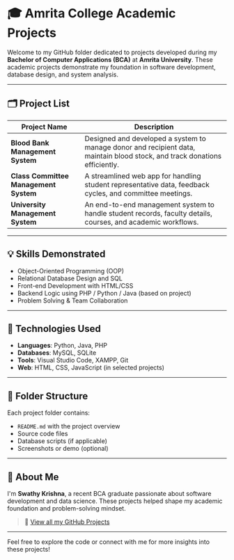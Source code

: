 # 🎓 Amrita College Academic Projects

Welcome to my GitHub folder dedicated to projects developed during my **Bachelor of Computer Applications (BCA)** at **Amrita University**. These academic projects demonstrate my foundation in software development, database design, and system analysis.

---

## 🗂️ Project List

| Project Name | Description |
|--------------|-------------|
| **Blood Bank Management System** | Designed and developed a system to manage donor and recipient data, maintain blood stock, and track donations efficiently. |
| **Class Committee Management System** | A streamlined web app for handling student representative data, feedback cycles, and committee meetings. |
| **University Management System** | An end-to-end management system to handle student records, faculty details, courses, and academic workflows. |

---

## 💡 Skills Demonstrated

- Object-Oriented Programming (OOP)
- Relational Database Design and SQL
- Front-end Development with HTML/CSS
- Backend Logic using PHP / Python / Java (based on project)
- Problem Solving & Team Collaboration

---

## 🧪 Technologies Used

- **Languages**: Python, Java, PHP
- **Databases**: MySQL, SQLite
- **Tools**: Visual Studio Code, XAMPP, Git
- **Web**: HTML, CSS, JavaScript (in selected projects)

---

## 📁 Folder Structure

Each project folder contains:
- `README.md` with the project overview
- Source code files
- Database scripts (if applicable)
- Screenshots or demo (optional)

---

## 🙋 About Me

I'm **Swathy Krishna**, a recent BCA graduate passionate about software development and data science. These projects helped shape my academic foundation and problem-solving mindset.

> 🔗 [View all my GitHub Projects](https://github.com/SwathyKrishna02?tab=repositories)

---

Feel free to explore the code or connect with me for more insights into these projects!
